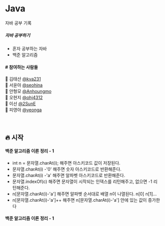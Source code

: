 # Java
자바 공부 기록

<h5>자바 공부하기</h5>
<ul>
   <li>혼자 공부하는 자바</li>
   <li>백준 알고리즘</li>
</ul>


<h4> # 참여하는 사람들 </h4>

:man: 김태산 <a href="https://github.com/kva231"> @kva231</a> <br>
:woman: 서윤아 <a href="https://github.com/seohina"> @seohina</a> <br>
:boy: 안형모 <a href="https://github.com/Anhoungmo"> @Anhoungmo</a> <br>
:baby: 오현지 <a href="https://github.com/ohj4312"> @ohj4312</a> <br>
:princess: 이선 <a href="https://github.com/2SunE"> @2SunE</a> <br>
:girl: 피영아 <a href="https://github.com/yeonga"> @yeonga</a> <br><br><br>

## 🔥 시작

<h4>백준 알고리즘 이론 정리 - 1</h4>
<ul>
	<li> int n = 문자열.charAt(i); 해주면 아스키코드 값이 저장된다.</li>	
	<li> 문자열.charAt(i) -'0' 해주면 숫자 아스키코드로 반환해준다.</li>
	<li> 문자열.charAt(i) -'a' 해주면 알파벳 아스키코드로 반환해준다.</li>
	<li> 문자열.indexOf(c) 해주면 문자열이 시작되는 인덱스를 리턴해주고, 없으면 -1 리턴해준다.</li>
	<li>n[문자열.charAt(i)-'a'] 해주면 알파벳 순서대로 배열 n이 나열된다. n[0] n[1]...</li>
	<li>n[문자열.charAt(i)-'a']++ 해주면 n[문자열.charAt(i)-'a'] 안에 있는 값이 증가한다</li>
</ul>

<h4>백준 알고리즘 이론 정리 - 1</h4>